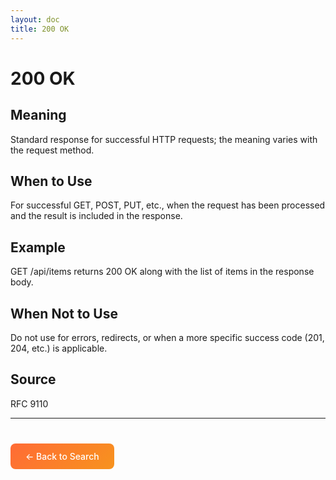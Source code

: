 ```yaml
---
layout: doc
title: 200 OK
---
```


# 200 OK

## Meaning

Standard response for successful HTTP requests; the meaning varies with the request method.

## When to Use

For successful GET, POST, PUT, etc., when the request has been processed and the result is included in the response.

## Example

GET /api/items returns 200 OK along with the list of items in the response body.

## When Not to Use

Do not use for errors, redirects, or when a more specific success code (201, 204, etc.) is applicable.

## Source

RFC 9110

---

<div style="margin-top: 40px;">
  <a href="/" style="display: inline-block; padding: 12px 24px; background: linear-gradient(135deg, #ff6b35, #f7931e); color: white; text-decoration: none; border-radius: 8px; font-weight: 500;">← Back to Search</a>
</div>
